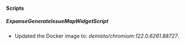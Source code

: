 
#### Scripts
##### ExpanseGenerateIssueMapWidgetScript
- Updated the Docker image to: *demisto/chromium:122.0.6261.88727*.